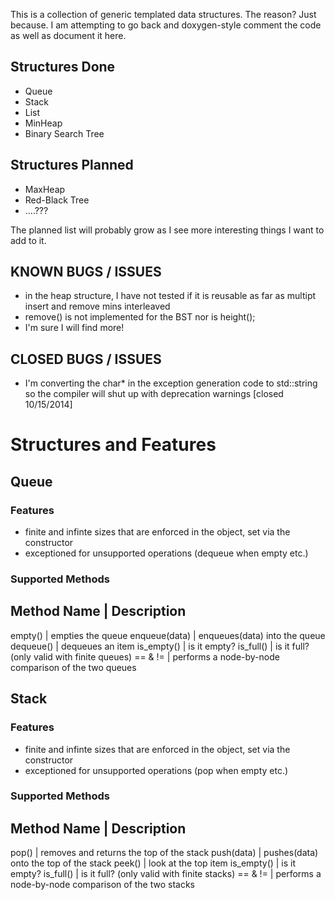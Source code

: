 This is a collection of generic templated data structures. The reason? Just because. 
I am attempting to go back and doxygen-style comment the code as well as document it here.


Structures Done
--------------------
* Queue
* Stack
* List
* MinHeap
* Binary Search Tree

Structures Planned
-----------------------
* MaxHeap
* Red-Black Tree
* ....???



The planned list will probably grow as I see more interesting things I want to add to it. 


KNOWN BUGS / ISSUES
-----------------------
* in the heap structure, I have not tested if it is reusable as far as multipt insert and remove mins interleaved
* remove() is not implemented for the BST nor is height();
* I'm sure I will find more!

CLOSED BUGS / ISSUES
------------------------
* I'm converting the char* in the exception generation code to std::string so the compiler will shut up with deprecation warnings [closed 10/15/2014]


Structures and Features
============================

Queue
--------
### Features
* finite and infinte sizes that are enforced in the object, set via the constructor
* exceptioned for unsupported operations (dequeue when empty etc.)
### Supported Methods

Method Name 	| Description
-----------------------------------
empty()		| empties the queue
enqueue(data)	| enqueues(data) into the queue
dequeue()	| dequeues an item
is_empty()	| is it empty?
is_full()	| is it full? (only valid with finite queues)
== & !=		| performs a node-by-node comparison of the two queues

Stack
-------------
### Features
* finite and infinte sizes that are enforced in the object, set via the constructor
* exceptioned for unsupported operations (pop when empty etc.)
### Supported Methods

Method Name 	| Description
-----------------------------------
pop()		| removes and returns the top of the stack
push(data)	| pushes(data) onto the top of the stack
peek()		| look at the top item
is_empty()	| is it empty?
is_full()	| is it full? (only valid with finite stacks)
== & !=		| performs a node-by-node comparison of the two stacks

